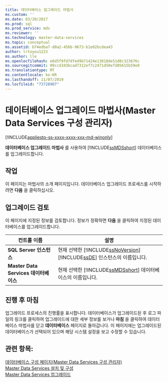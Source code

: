 ```yaml
---
title: 데이터베이스 업그레이드 마법사
ms.custom: ''
ms.date: 03/20/2017
ms.prod: sql
ms.prod_service: mds
ms.reviewer: ''
ms.technology: master-data-services
ms.topic: conceptual
ms.assetid: b74edba7-d0a2-456b-9673-b1e02bcdea43
author: lrtoyou1223
ms.author: lle
ms.openlocfilehash: e6d5f9fd7dfe49b71424e13818de51d8c323676c
ms.sourcegitcommit: 09ccd103bcad7312ef7c2471d50efd85615b59e8
ms.translationtype: MT
ms.contentlocale: ko-KR
ms.lasthandoff: 11/07/2019
ms.locfileid: "73728907"
---
```

# <a name="upgrade-database-wizard-master-data-services-configuration-manager"></a>데이터베이스 업그레이드 마법사(Master Data Services 구성 관리자)

[!INCLUDE[appliesto-ss-xxxx-xxxx-xxx-md-winonly](../includes/appliesto-ss-xxxx-xxxx-xxx-md-winonly.md)]

  **데이터베이스 업그레이드 마법사** 를 사용하여 [!INCLUDE[ssMDSshort](../includes/ssmdsshort-md.md)] 데이터베이스를 업그레이드합니다.  
  
## <a name="action"></a>작업  
 이 페이지는 마법사의 소개 페이지입니다. 데이터베이스 업그레이드 프로세스를 시작하려면 **다음** 을 클릭하십시오.  
  
## <a name="upgrade-review"></a>업그레이드 검토  
 이 페이지에 지정된 정보를 검토합니다. 정보가 정확하면 **다음** 을 클릭하여 지정된 데이터베이스를 업그레이드합니다.  
  
|컨트롤 이름|설명|  
|------------------|-----------------|  
|**SQL Server 인스턴스**|현재 선택한 [!INCLUDE[ssNoVersion](../includes/ssnoversion-md.md)][!INCLUDE[ssDE](../includes/ssde-md.md)] 인스턴스의 이름입니다.|  
|**Master Data Services 데이터베이스**|현재 선택한 [!INCLUDE[ssMDSshort](../includes/ssmdsshort-md.md)] 데이터베이스의 이름입니다.|  
  
## <a name="progress-and-finish"></a>진행 후 마침  
 업그레이드 프로세스의 진행률을 표시합니다. 데이터베이스가 업그레이드된 후 로그 파일의 링크를 클릭하여 업그레이드에 대한 세부 정보를 보거나 **마침** 을 클릭하여 데이터베이스 마법사를 닫고 **데이터베이스** 페이지로 돌아갑니다. 이 페이지에는 업그레이드된 데이터베이스가 선택되어 있으며 해당 시스템 설정을 보고 수정할 수 있습니다.  
  
## <a name="see-also"></a>관련 항목:  
 [데이터베이스 구성 페이지&#40;Master Data Services 구성 관리자&#41;](../master-data-services/database-configuration-page-master-data-services-configuration-manager.md)   
[Master Data Services 설치 및 구성](../master-data-services/master-data-services-installation-and-configuration.md)  
 [Master Data Services 업그레이드](../database-engine/install-windows/upgrade-master-data-services.md)  
  
  
